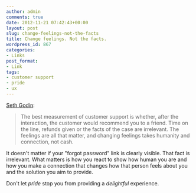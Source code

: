 ```yaml
---
author: admin
comments: true
date: 2012-11-21 07:42:43+00:00
layout: post
slug: change-feelings-not-the-facts
title: Change feelings. Not the facts.
wordpress_id: 867
categories:
- Links
post_format:
- Link
tags:
- customer support
- pride
- ux
---
```


[Seth Godin](http://www.sethgodin.com/sg/):





> 
  
> 
> The best measurement of customer support is whether, after the interaction, the customer would recommend you to a friend. Time on the line, refunds given or the facts of the case are irrelevant. The feelings are all that matter, and changing feelings takes humanity and connection, not cash.
> 
> 






It doesn't matter if your "forgot password" link is clearly visible. That fact is irrelevant. What matters is how you react to show how human you are and how you make a connection that changes how that person feels about you and the solution you aim to provide.





Don't let _pride_ stop you from providing a _delightful_ experience.



